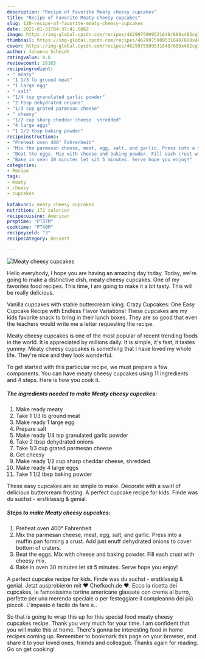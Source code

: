```yaml
---
description: "Recipe of Favorite Meaty cheesy cupcakes"
title: "Recipe of Favorite Meaty cheesy cupcakes"
slug: 120-recipe-of-favorite-meaty-cheesy-cupcakes
date: 2021-01-31T04:37:41.006Z
image: https://img-global.cpcdn.com/recipes/4629975909531648/680x482cq70/meaty-cheesy-cupcakes-recipe-main-photo.jpg
thumbnail: https://img-global.cpcdn.com/recipes/4629975909531648/680x482cq70/meaty-cheesy-cupcakes-recipe-main-photo.jpg
cover: https://img-global.cpcdn.com/recipes/4629975909531648/680x482cq70/meaty-cheesy-cupcakes-recipe-main-photo.jpg
author: Johanna Schmidt
ratingvalue: 4.8
reviewcount: 16165
recipeingredient:
- " meaty"
- "1 1/3 lb ground meat"
- "1 large egg"
- " salt"
- "1/4 tsp granulated garlic powder"
- "2 tbsp dehydrated onions"
- "1/3 cup grated parmesan cheese"
- " cheesy"
- "1/2 cup sharp cheddar cheese  shredded"
- "4 large eggs"
- "1 1/2 tbsp baking powder"
recipeinstructions:
- "Preheat oven 400° Fahrenheit"
- "Mix the parmesan cheese, meat, egg, salt, and garlic. Press into a muffin pan forming a crust. Add just enuff dehydrated onions to cover bottom of craters."
- "Beat the eggs. Mix with cheese and baking powder. Fill each crust with cheesy mix."
- "Bake in oven 30 minutes let sit 5 minutes. Serve hope you enjoy!"
categories:
- Recipe
tags:
- meaty
- cheesy
- cupcakes

katakunci: meaty cheesy cupcakes 
nutrition: 172 calories
recipecuisine: American
preptime: "PT37M"
cooktime: "PT40M"
recipeyield: "3"
recipecategory: Dessert

---
```



![Meaty cheesy cupcakes](https://img-global.cpcdn.com/recipes/4629975909531648/680x482cq70/meaty-cheesy-cupcakes-recipe-main-photo.jpg)

Hello everybody, I hope you are having an amazing day today. Today, we're going to make a distinctive dish, meaty cheesy cupcakes. One of my favorites food recipes. This time, I am going to make it a bit tasty. This will be really delicious.

Vanilla cupcakes with stable buttercream icing. Crazy Cupcakes: One Easy Cupcake Recipe with Endless Flavor Variations! These cupcakes are my kids favorite snack to bring in their lunch boxes. They are so good that even the teachers would write me a letter requesting the recipe.

Meaty cheesy cupcakes is one of the most popular of recent trending foods in the world. It is appreciated by millions daily. It is simple, it's fast, it tastes yummy. Meaty cheesy cupcakes is something that I have loved my whole life. They're nice and they look wonderful.


To get started with this particular recipe, we must prepare a few components. You can have meaty cheesy cupcakes using 11 ingredients and 4 steps. Here is how you cook it.

<!--inarticleads1-->

##### The ingredients needed to make Meaty cheesy cupcakes:

1. Make ready  meaty
1. Take 1 1/3 lb ground meat
1. Make ready 1 large egg
1. Prepare  salt
1. Make ready 1/4 tsp granulated garlic powder
1. Take 2 tbsp dehydrated onions
1. Take 1/3 cup grated parmesan cheese
1. Get  cheesy
1. Make ready 1/2 cup sharp cheddar cheese,  shredded
1. Make ready 4 large eggs
1. Take 1 1/2 tbsp baking powder


These easy cupcakes are so simple to make. Decorate with a swirl of delicious buttercream frosting. A perfect cupcake recipe for kids. Finde was du suchst - erstklassig &amp; genial. 

<!--inarticleads2-->

##### Steps to make Meaty cheesy cupcakes:

1. Preheat oven 400° Fahrenheit
1. Mix the parmesan cheese, meat, egg, salt, and garlic. Press into a muffin pan forming a crust. Add just enuff dehydrated onions to cover bottom of craters.
1. Beat the eggs. Mix with cheese and baking powder. Fill each crust with cheesy mix.
1. Bake in oven 30 minutes let sit 5 minutes. Serve hope you enjoy!


A perfect cupcake recipe for kids. Finde was du suchst - erstklassig &amp; genial. Jetzt ausprobieren mit ♥ Chefkoch.de ♥. Ecco la ricetta dei cupcakes, le famosissime tortine americane glassate con crema al burro, perfette per una merenda speciale o per festeggiare il compleanno dei più piccoli. L&#39;impasto è facile da fare e.. 

So that is going to wrap this up for this special food meaty cheesy cupcakes recipe. Thank you very much for your time. I am confident that you will make this at home. There's gonna be interesting food in home recipes coming up. Remember to bookmark this page on your browser, and share it to your loved ones, friends and colleague. Thanks again for reading. Go on get cooking!
